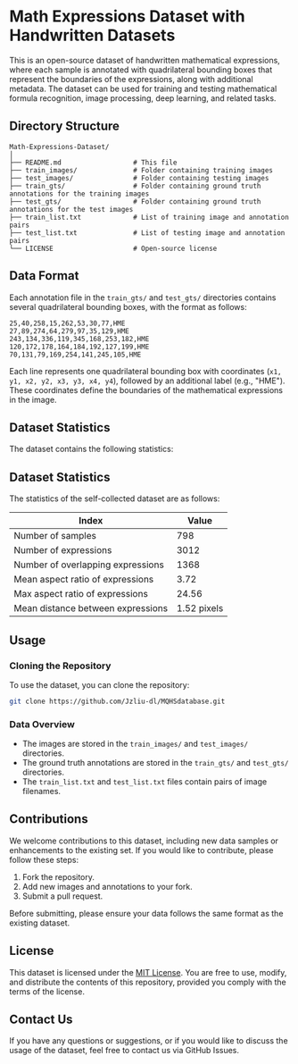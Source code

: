 
# Math Expressions Dataset with Handwritten Datasets

This is an open-source dataset of handwritten mathematical expressions, where each sample is annotated with quadrilateral bounding boxes that represent the boundaries of the expressions, along with additional metadata. The dataset can be used for training and testing mathematical formula recognition, image processing, deep learning, and related tasks.

## Directory Structure

```
Math-Expressions-Dataset/
│
├── README.md                  # This file
├── train_images/              # Folder containing training images
├── test_images/               # Folder containing testing images
├── train_gts/                 # Folder containing ground truth annotations for the training images
├── test_gts/                  # Folder containing ground truth annotations for the test images
├── train_list.txt             # List of training image and annotation pairs
├── test_list.txt              # List of testing image and annotation pairs
└── LICENSE                    # Open-source license
```

## Data Format

Each annotation file in the `train_gts/` and `test_gts/` directories contains several quadrilateral bounding boxes, with the format as follows:

```
25,40,258,15,262,53,30,77,HME
27,89,274,64,279,97,35,129,HME
243,134,336,119,345,168,253,182,HME
120,172,178,164,184,192,127,199,HME
70,131,79,169,254,141,245,105,HME
```

Each line represents one quadrilateral bounding box with coordinates (`x1, y1, x2, y2, x3, y3, x4, y4`), followed by an additional label (e.g., "HME"). These coordinates define the boundaries of the mathematical expressions in the image.

## Dataset Statistics

The dataset contains the following statistics:

## Dataset Statistics

The statistics of the self-collected dataset are as follows:

| Index                           | Value             |
|---------------------------------|-------------------|
| Number of samples               | 798               |
| Number of expressions           | 3012              |
| Number of overlapping expressions | 1368             |
| Mean aspect ratio of expressions | 3.72              |
| Max aspect ratio of expressions  | 24.56             |
| Mean distance between expressions | 1.52 pixels      |

## Usage

### Cloning the Repository

To use the dataset, you can clone the repository:

```bash
git clone https://github.com/Jzliu-dl/MQHSdatabase.git
```

### Data Overview

- The images are stored in the `train_images/` and `test_images/` directories.
- The ground truth annotations are stored in the `train_gts/` and `test_gts/` directories.
- The `train_list.txt` and `test_list.txt` files contain pairs of image filenames.



## Contributions

We welcome contributions to this dataset, including new data samples or enhancements to the existing set. If you would like to contribute, please follow these steps:

1. Fork the repository.
2. Add new images and annotations to your fork.
3. Submit a pull request.

Before submitting, please ensure your data follows the same format as the existing dataset.

## License

This dataset is licensed under the [MIT License](LICENSE). You are free to use, modify, and distribute the contents of this repository, provided you comply with the terms of the license.

## Contact Us

If you have any questions or suggestions, or if you would like to discuss the usage of the dataset, feel free to contact us via GitHub Issues.
